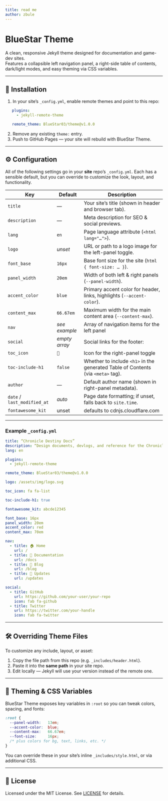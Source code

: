 ```yaml
---
title: read me
author: zbule
---
```


# BlueStar Theme

A clean, responsive Jekyll theme designed for documentation and game-dev sites.  
Features a collapsible left navigation panel, a right-side table of contents, dark/light modes, and easy theming via CSS variables.

---

## 🚀 Installation

1. In your site’s `_config.yml`, enable remote themes and point to this repo:

```yaml
   plugins:
     - jekyll-remote-theme

   remote_theme: BlueStar03/theme@v1.0.0
```

2. Remove any existing `theme:` entry.
4. Push to GitHub Pages — your site will rebuild with BlueStar Theme.

---

## ⚙️ Configuration

All of the following settings go in your **site** repo’s `_config.yml`. Each has a sensible default, but you can override to customize the look, layout, and functionality.

| Key                         | Default       | Description                                                                                                                                     |
| --------------------------- | ------------- | ----------------------------------------------------------------------------------------------------------------------------------------------- |
| `title`                     | *—*           | Your site’s title (shown in header and browser tab).                                                                                            |
| `description`               | *—*           | Meta description for SEO & social previews.                                                                                                     |
| `lang`                      | `en`          | Page language attribute (`<html lang="…">`).                                                                                                    |
| `logo`                      | *unset*       | URL or path to a logo image for the left-panel toggle.                                                                                          |
| `font_base`                 | `16px`        | Base font size for the site (`html { font-size: … }`).                                                                                          |
| `panel_width`               | `20em`        | Width of both left & right panels (`--panel-width`).                                                                                            |
| `accent_color`              | `blue`        | Primary accent color for header, links, highlights (`--accent-color`).                                                                          |
| `content_max`               | `66.67em`     | Maximum width for the main content area (`--content-max`).                                                                                      |
| `nav`                       | *see example* | Array of navigation items for the left panel |
| `social`                    | *empty array* | Social links for the footer:                  |
| `toc_icon`                  | `📑`          | Icon for the right-panel toggle                       |
| `toc-include-h1`            | `false`       | Whether to include `<h1>` in the generated Table of Contents (via `<meta>` tag).                                                                |
| `author`                    | *—*           | Default author name (shown in right-panel metadata).                                                                                            |
| `date` / `last_modified_at` | *auto*        | Page date formatting; if unset, falls back to `site.time`.                                                                                      |
| `fontawesome_kit`  | unset | defaults to cdnjs.cloudflare.com |

---

### Example `_config.yml`

```yaml
title: “Chronicle Destiny Docs”
description: “Design documents, devlogs, and reference for the Chronicle Destiny game.”
lang: en

plugins:
  - jekyll-remote-theme

remote_theme: BlueStar03/theme@v1.0.0

logo: /assets/img/logo.svg

toc_icon: fa fa-list

toc-include-h1: true

fontawesome_kit: abcde12345

font_base: 16px
panel_width: 20em
accent_color: red
content_max: 70em

nav:
  - title: 🏠 Home
    url: /
  - title: 📄 Documentation
    url: /docs
  - title: 📝 Blog
    url: /blog
  - title: 📰 Updates
    url: /updates

social:
  - title: GitHub
    url: https://github.com/your-user/your-repo
    icon: fab fa-github
  - title: Twitter
    url: https://twitter.com/your-handle
    icon: fab fa-twitter


```

---

## 🛠️ Overriding Theme Files

To customize any include, layout, or asset:

1. Copy the file path from this repo (e.g. `_includes/header.html`).
2. Paste it into the **same path** in your site repo.
3. Edit locally — Jekyll will use your version instead of the remote one.

---

## 🎨 Theming & CSS Variables

BlueStar Theme exposes key variables in `:root` so you can tweak colors, spacing, and fonts:

```css
:root {
  --panel-width:   13em;
  --accent-color:  blue;
  --content-max:   66.67em;
  --font-size:     16px;
  /* plus colors for bg, text, links, etc. */
}
```

You can override these in your site’s inline `_includes/style.html`, or via additional CSS.

---

## 📄 License

Licensed under the MIT License. See [LICENSE](LICENSE.md) for details.

